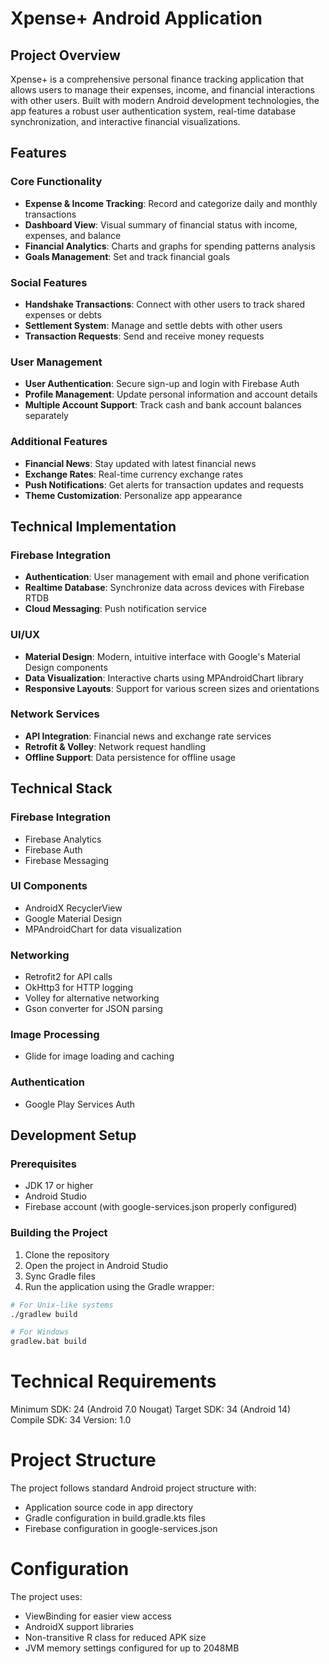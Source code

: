 # Xpense+ Android Application

## Project Overview

Xpense+ is a comprehensive personal finance tracking application that allows users to manage their expenses, income, and financial interactions with other users. Built with modern Android development technologies, the app features a robust user authentication system, real-time database synchronization, and interactive financial visualizations.

## Features

### Core Functionality

- **Expense & Income Tracking**: Record and categorize daily and monthly transactions
- **Dashboard View**: Visual summary of financial status with income, expenses, and balance
- **Financial Analytics**: Charts and graphs for spending patterns analysis
- **Goals Management**: Set and track financial goals

### Social Features

- **Handshake Transactions**: Connect with other users to track shared expenses or debts
- **Settlement System**: Manage and settle debts with other users
- **Transaction Requests**: Send and receive money requests

### User Management

- **User Authentication**: Secure sign-up and login with Firebase Auth
- **Profile Management**: Update personal information and account details
- **Multiple Account Support**: Track cash and bank account balances separately

### Additional Features

- **Financial News**: Stay updated with latest financial news
- **Exchange Rates**: Real-time currency exchange rates
- **Push Notifications**: Get alerts for transaction updates and requests
- **Theme Customization**: Personalize app appearance

## Technical Implementation

### Firebase Integration

- **Authentication**: User management with email and phone verification
- **Realtime Database**: Synchronize data across devices with Firebase RTDB
- **Cloud Messaging**: Push notification service

### UI/UX

- **Material Design**: Modern, intuitive interface with Google's Material Design components
- **Data Visualization**: Interactive charts using MPAndroidChart library
- **Responsive Layouts**: Support for various screen sizes and orientations

### Network Services

- **API Integration**: Financial news and exchange rate services
- **Retrofit & Volley**: Network request handling
- **Offline Support**: Data persistence for offline usage

## Technical Stack

### Firebase Integration

- Firebase Analytics
- Firebase Auth
- Firebase Messaging

### UI Components

- AndroidX RecyclerView
- Google Material Design
- MPAndroidChart for data visualization

### Networking

- Retrofit2 for API calls
- OkHttp3 for HTTP logging
- Volley for alternative networking
- Gson converter for JSON parsing

### Image Processing

- Glide for image loading and caching

### Authentication

- Google Play Services Auth

## Development Setup

### Prerequisites

- JDK 17 or higher
- Android Studio
- Firebase account (with google-services.json properly configured)

### Building the Project

1. Clone the repository
2. Open the project in Android Studio
3. Sync Gradle files
4. Run the application using the Gradle wrapper:

```bash
# For Unix-like systems
./gradlew build

# For Windows
gradlew.bat build
```

# Technical Requirements

Minimum SDK: 24 (Android 7.0 Nougat)
Target SDK: 34 (Android 14)
Compile SDK: 34
Version: 1.0

# Project Structure

The project follows standard Android project structure with:

- Application source code in app directory
- Gradle configuration in build.gradle.kts files
- Firebase configuration in google-services.json

# Configuration

The project uses:

- ViewBinding for easier view access
- AndroidX support libraries
- Non-transitive R class for reduced APK size
- JVM memory settings configured for up to 2048MB
